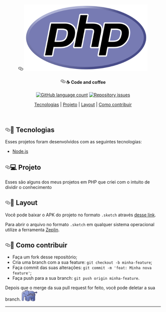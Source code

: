 <div class="Box-body">
   <article class="markdown-body entry-content p-5" itemprop="text"><h1 align="center"><a id="user-content-----" class="anchor" aria-hidden="true" href="#----"><svg class="octicon octicon-link" viewBox="0 0 16 16" version="1.1" width="16" height="16" aria-hidden="true"><path fill-rule="evenodd" d="M4 9h1v1H4c-1.5 0-3-1.69-3-3.5S2.55 3 4 3h4c1.45 0 3 1.69 3 3.5 0 1.41-.91 2.72-2 3.25V8.59c.58-.45 1-1.27 1-2.09C10 5.22 8.98 4 8 4H4c-.98 0-2 1.22-2 2.5S3 9 4 9zm9-3h-1v1h1c1 0 2 1.22 2 2.5S13.98 12 13 12H9c-.98 0-2-1.22-2-2.5 0-.83.42-1.64 1-2.09V6.25c-1.09.53-2 1.84-2 3.25C6 11.31 7.55 13 9 13h4c1.45 0 3-1.69 3-3.5S14.5 6 13 6z"></path></svg></a>
    <a target="_blank" rel="noopener noreferrer" href="https://github.com/JVMarks/PHP-Projects/blob/master/github/php-logo.png"><img alt="TinDEV" title="#delicinha" src="https://github.com/JVMarks/PHP-Projects/blob/master/github/php-logo.png" width="400px" style="max-width:100%;"></a>
 </h1>
 <div class="Box-body">    
    
    
    
<h4 align="center"><a id="user-content----code-and-coffee" class="anchor" aria-hidden="true" href="#---code-and-coffee"><svg class="octicon octicon-link" viewBox="0 0 16 16" version="1.1" width="16" height="16" aria-hidden="true"><path fill-rule="evenodd" d="M4 9h1v1H4c-1.5 0-3-1.69-3-3.5S2.55 3 4 3h4c1.45 0 3 1.69 3 3.5 0 1.41-.91 2.72-2 3.25V8.59c.58-.45 1-1.27 1-2.09C10 5.22 8.98 4 8 4H4c-.98 0-2 1.22-2 2.5S3 9 4 9zm9-3h-1v1h1c1 0 2 1.22 2 2.5S13.98 12 13 12H9c-.98 0-2-1.22-2-2.5 0-.83.42-1.64 1-2.09V6.25c-1.09.53-2 1.84-2 3.25C6 11.31 7.55 13 9 13h4c1.45 0 3-1.69 3-3.5S14.5 6 13 6z"></path></svg></a>
  ☕ Code and coffee
</h4>
<p align="center">
  <a target="_blank" rel="noopener noreferrer" href="https://camo.githubusercontent.com/7b2781df5f8bb6e4a2e68219db354b551194a754/68747470733a2f2f696d672e736869656c64732e696f2f6769746875622f6c616e6775616765732f636f756e742f526f636b6574736561742f73656d616e612d6f6d6e69737461636b2d392e737667"><img alt="GitHub language count" src="https://camo.githubusercontent.com/7b2781df5f8bb6e4a2e68219db354b551194a754/68747470733a2f2f696d672e736869656c64732e696f2f6769746875622f6c616e6775616765732f636f756e742f526f636b6574736561742f73656d616e612d6f6d6e69737461636b2d392e737667" data-canonical-src="https://img.shields.io/github/languages/count/Rocketseat/semana-omnistack-9.svg" style="max-width:100%;"></a>
  <a href="https://github.com/JVMarks/AndroidStudio/issues">
    <img alt="Repository issues" src="https://camo.githubusercontent.com/d1bd4b326a99eff5825e51973ea3106ebbd0abff/68747470733a2f2f696d672e736869656c64732e696f2f6769746875622f6973737565732f526f636b6574736561742f73656d616e612d6f6d6e69737461636b2d392e737667" data-canonical-src="https://img.shields.io/github/issues/Rocketseat/semana-omnistack-9.svg" style="max-width:100%;">
  </a>
</p>
<p align="center">
  <a href="#rocket-tecnologias">Tecnologias</a>   |   
  <a href="#-projeto">Projeto</a>   |   
  <a href="#-layout">Layout</a>   |   
  <a href="#-como-contribuir">Como contribuir</a>   
</p>
<br>
<p align="center">
</p>
<h2><a id="user-content-rocket-tecnologias" class="anchor" aria-hidden="true" href="#rocket-tecnologias"><svg class="octicon octicon-link" viewBox="0 0 16 16" version="1.1" width="16" height="16" aria-hidden="true"><path fill-rule="evenodd" d="M4 9h1v1H4c-1.5 0-3-1.69-3-3.5S2.55 3 4 3h4c1.45 0 3 1.69 3 3.5 0 1.41-.91 2.72-2 3.25V8.59c.58-.45 1-1.27 1-2.09C10 5.22 8.98 4 8 4H4c-.98 0-2 1.22-2 2.5S3 9 4 9zm9-3h-1v1h1c1 0 2 1.22 2 2.5S13.98 12 13 12H9c-.98 0-2-1.22-2-2.5 0-.83.42-1.64 1-2.09V6.25c-1.09.53-2 1.84-2 3.25C6 11.31 7.55 13 9 13h4c1.45 0 3-1.69 3-3.5S14.5 6 13 6z"></path></svg></a><g-emoji class="g-emoji" alias="rocket" fallback-src="https://github.githubassets.com/images/icons/emoji/unicode/1f680.png">🚀</g-emoji> Tecnologias</h2>
<p>Esses projetos foram desenvolvidos com as seguintes tecnologias:</p>
<ul>
<li><a href="https://nodejs.org/en/" rel="nofollow">Node.js</a></li>
</ul>
<h2><a id="user-content--projeto" class="anchor" aria-hidden="true" href="#-projeto"><svg class="octicon octicon-link" viewBox="0 0 16 16" version="1.1" width="16" height="16" aria-hidden="true"><path fill-rule="evenodd" d="M4 9h1v1H4c-1.5 0-3-1.69-3-3.5S2.55 3 4 3h4c1.45 0 3 1.69 3 3.5 0 1.41-.91 2.72-2 3.25V8.59c.58-.45 1-1.27 1-2.09C10 5.22 8.98 4 8 4H4c-.98 0-2 1.22-2 2.5S3 9 4 9zm9-3h-1v1h1c1 0 2 1.22 2 2.5S13.98 12 13 12H9c-.98 0-2-1.22-2-2.5 0-.83.42-1.64 1-2.09V6.25c-1.09.53-2 1.84-2 3.25C6 11.31 7.55 13 9 13h4c1.45 0 3-1.69 3-3.5S14.5 6 13 6z"></path></svg></a><g-emoji class="g-emoji" alias="computer" fallback-src="https://github.githubassets.com/images/icons/emoji/unicode/1f4bb.png">💻</g-emoji> Projeto</h2>
<p>Esses são alguns dos meus projetos em PHP que criei com o intuito de dividir o conhecimento</p>
<h2><a id="user-content--layout" class="anchor" aria-hidden="true" href="#-layout"><svg class="octicon octicon-link" viewBox="0 0 16 16" version="1.1" width="16" height="16" aria-hidden="true"><path fill-rule="evenodd" d="M4 9h1v1H4c-1.5 0-3-1.69-3-3.5S2.55 3 4 3h4c1.45 0 3 1.69 3 3.5 0 1.41-.91 2.72-2 3.25V8.59c.58-.45 1-1.27 1-2.09C10 5.22 8.98 4 8 4H4c-.98 0-2 1.22-2 2.5S3 9 4 9zm9-3h-1v1h1c1 0 2 1.22 2 2.5S13.98 12 13 12H9c-.98 0-2-1.22-2-2.5 0-.83.42-1.64 1-2.09V6.25c-1.09.53-2 1.84-2 3.25C6 11.31 7.55 13 9 13h4c1.45 0 3-1.69 3-3.5S14.5 6 13 6z"></path></svg></a><g-emoji class="g-emoji" alias="bookmark" fallback-src="https://github.com/JVMarks/PHP-Projects.git">🔖</g-emoji> Layout</h2>
<p>Você pode baixar o APK do projeto no formato <code>.sketch</code> através <a href="https://github.com/JVMarks/PHP-Projects.git" rel="nofollow">desse link</a>.</p>
<p>Para abrir o arquivo no formato <code>.sketch</code> em qualquer sistema operacional utilize a ferramenta <a href="https://github.com/JVMarks/AndroidStudio.git" rel="nofollow">Zeplin</a>.</p>
<h2><a id="user-content--como-contribuir" class="anchor" aria-hidden="true" href="#-como-contribuir"><svg class="octicon octicon-link" viewBox="0 0 16 16" version="1.1" width="16" height="16" aria-hidden="true"><path fill-rule="evenodd" d="M4 9h1v1H4c-1.5 0-3-1.69-3-3.5S2.55 3 4 3h4c1.45 0 3 1.69 3 3.5 0 1.41-.91 2.72-2 3.25V8.59c.58-.45 1-1.27 1-2.09C10 5.22 8.98 4 8 4H4c-.98 0-2 1.22-2 2.5S3 9 4 9zm9-3h-1v1h1c1 0 2 1.22 2 2.5S13.98 12 13 12H9c-.98 0-2-1.22-2-2.5 0-.83.42-1.64 1-2.09V6.25c-1.09.53-2 1.84-2 3.25C6 11.31 7.55 13 9 13h4c1.45 0 3-1.69 3-3.5S14.5 6 13 6z"></path></svg></a><g-emoji class="g-emoji" alias="thinking" fallback-src="https://github.githubassets.com/images/icons/emoji/unicode/1f914.png">🤔</g-emoji> Como contribuir</h2>
<ul>
<li>Faça um fork desse repositório;</li>
<li>Cria uma branch com a sua feature: <code>git checkout -b minha-feature</code>;</li>
<li>Faça commit das suas alterações: <code>git commit -m 'feat: Minha nova feature'</code>;</li>
<li>Faça push para a sua branch: <code>git push origin minha-feature</code>.</li>
</ul>
<p>Depois que o merge da sua pull request for feito, você pode deletar a sua branch. <a target="_blank" rel="noopener noreferrer" href="https://github.com/JVMarks/PHP-Projects/blob/master/github/logo.png"><img alt="TinDEV" title="#delicinha" src="https://github.com/JVMarks/PHP-Projects/blob/master/github/logo.png" width="50px" style="max-width:100%;"></a></p>
<hr>
</article>
      </div>
 <!--
 by https://github.com/JVMarks

Permission is hereby granted, free of charge, to any person obtaining a copy of this software and associated documentation files (the "Software"), to deal in the Software without restriction, including without limitation the rights to use, copy, modify, merge, publish, distribute, sublicense, and/or sell copies of the Software, and to permit persons to whom the Software is furnished to do so, subject to the following conditions:

The above copyright notice and this permission notice shall be included in all copies or substantial portions of the Software.

THE SOFTWARE IS PROVIDED "AS IS", WITHOUT WARRANTY OF ANY KIND, EXPRESS OR IMPLIED, INCLUDING BUT NOT LIMITED TO THE WARRANTIES OF MERCHANTABILITY, FITNESS FOR A PARTICULAR PURPOSE AND NONINFRINGEMENT. IN NO EVENT SHALL THE AUTHORS OR COPYRIGHT HOLDERS BE LIABLE FOR ANY CLAIM, DAMAGES OR OTHER LIABILITY, WHETHER IN AN ACTION OF CONTRACT, TORT OR OTHERWISE, ARISING FROM, OUT OF OR IN CONNECTION WITH THE SOFTWARE OR THE USE OR OTHER DEALINGS IN THE SOFTWARE.
-->
